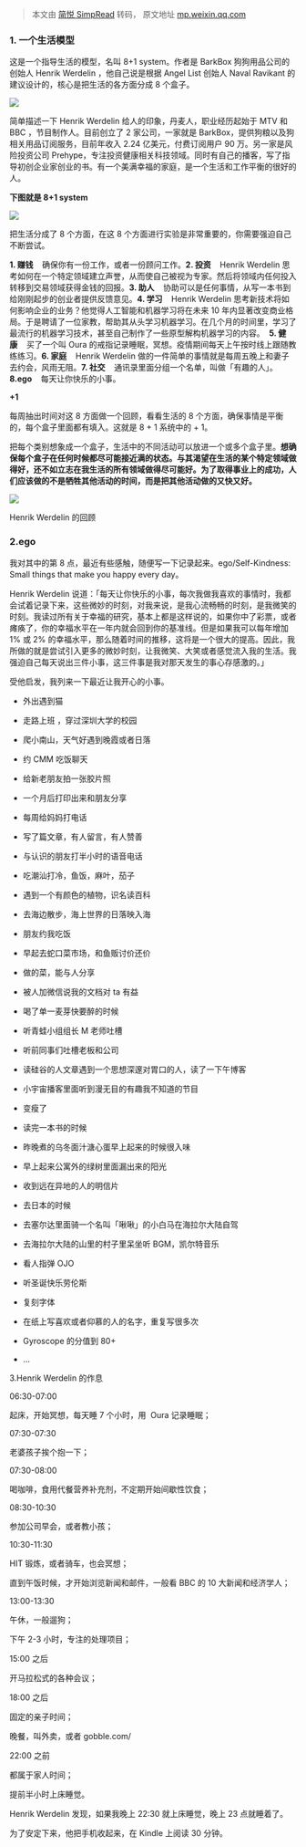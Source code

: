 > 本文由 [简悦 SimpRead](http://ksria.com/simpread/) 转码， 原文地址 [mp.weixin.qq.com](https://mp.weixin.qq.com/s?__biz=MzA4MjkwMDcyOQ==&mid=2647743675&idx=1&sn=aaa8da89877268d58d236cd5570c7c47&scene=21#wechat_redirect)

### 1. 一个生活模型

这是一个指导生活的模型，名叫 8+1 system。作者是 BarkBox 狗狗用品公司的创始人 Henrik Werdelin ，他自己说是根据 Angel List 创始人 Naval Ravikant 的建议设计的，核心是把生活的各方面分成 8 个盒子。  

![](https://mmbiz.qpic.cn/mmbiz_jpg/8qCNluNm86XXnaP3oo4ibDG90xJeyia48dPNicrWKKJZefW2z5Vr01B7c3tA55N9rWs7esa1Xbv9WWaiadwDYaERgQ/640?wx_fmt=jpeg)

简单描述一下 Henrik Werdelin 给人的印象，丹麦人，职业经历起始于 MTV 和 BBC ，节目制作人。目前创立了 2 家公司，一家就是 BarkBox，提供狗粮以及狗相关用品订阅服务，目前年收入 2.24 亿美元，付费订阅用户 90 万。另一家是风险投资公司 Prehype，专注投资健康相关科技领域。同时有自己的播客，写了指导初创企业家创业的书。有一个美满幸福的家庭，是一个生活和工作平衡的很好的人。

**下图就是 8+1 system**

![](https://mmbiz.qpic.cn/mmbiz_png/8qCNluNm86XXnaP3oo4ibDG90xJeyia48dShsibvmWZ3uz0RhZSqlGiaR8deNw7baVs6CBEyM56WLtpt0HCictM9Y9g/640?wx_fmt=png)

把生活分成了 8 个方面，在这 8 个方面进行实验是非常重要的，你需要强迫自己不断尝试。

**1. 赚钱**    确保你有一份工作，或者一份顾问工作。**2. 投资**    Henrik Werdelin 思考如何在一个特定领域建立声誉，从而使自己被视为专家。然后将领域内任何投入转移到交易领域获得金钱的回报。**3. 助人**    协助可以是任何事情，从写一本书到给刚刚起步的创业者提供反馈意见。**4. 学习**    Henrik Werdelin 思考新技术将如何影响企业的业务？他觉得人工智能和机器学习将在未来 10 年内显著改变商业格局。于是聘请了一位家教，帮助其从头学习机器学习。在几个月的时间里，学习了最流行的机器学习技术，甚至自己制作了一些原型解构机器学习的内容。  **5. 健康**    买了一个叫 Oura 的戒指记录睡眠，冥想。疫情期间每天上午按时线上跟随教练练习。**6. 家庭**    Henrik Werdelin 做的一件简单的事情就是每周五晚上和妻子去约会，风雨无阻。**7. 社交**    通讯录里面分组一个名单，叫做「有趣的人」。**8.ego**    每天让你快乐的小事。

**+1**  

每周抽出时间对这 8 方面做一个回顾，看看生活的 8 个方面，确保事情是平衡的，每个盒子里面都有填入。这就是 8 + 1 系统中的 + 1。 

把每个类别想象成一个盒子，生活中的不同活动可以放进一个或多个盒子里。**想确保每个盒子在任何时候都尽可能接近满的状态。与其渴望在生活的某个特定领域做得好，还不如立志在我生活的所有领域做得尽可能好。为了取得事业上的成功，人们应该做的不是牺牲其他活动的时间，而是把其他活动做的又快又好。**

![](https://mmbiz.qpic.cn/mmbiz_jpg/8qCNluNm86XXnaP3oo4ibDG90xJeyia48d3QnWTH93Roh057oYtAbeCeHoecwpD695Cmt3ZsLa7p62vJYJOwKODw/640?wx_fmt=jpeg)

Henrik Werdelin 的回顾

### 2.ego

我对其中的第 8 点，最近有些感触，随便写一下记录起来。ego/Self-Kindness: Small things that make you happy every day。

Henrik Werdelin 说道：「每天让你快乐的小事，每次我做我喜欢的事情时，我都会试着记录下来，这些微妙的时刻，对我来说，是我心流畅畅的时刻，是我微笑的时刻。我读过所有关于幸福的研究，基本上都是这样说的，如果你中了彩票，或者瘫痪了，你的幸福水平在一年内就会回到你的基准线。但是如果我可以每年增加 1% 或 2% 的幸福水平，那么随着时间的推移，这将是一个很大的提高。因此，我所做的就是尝试引入更多的微妙时刻，让我微笑、大笑或者感觉流入我的生活。我强迫自己每天说出三件小事，这三件事是我对那天发生的事心存感激的。」 

受他启发，我列来一下最近让我开心的小事。

*   外出遇到猫
    
*   走路上班 ，穿过深圳大学的校园
    
*   爬小南山，天气好遇到晚霞或者日落
    
*   约 CMM 吃饭聊天
    
*   给新老朋友拍一张胶片照
    
*   一个月后打印出来和朋友分享
    
*   每周给妈妈打电话
    
*   写了篇文章，有人留言，有人赞善
    
*   与认识的朋友打半小时的语音电话
    
*   吃潮汕打冷，鱼饭，麻叶，茄子
    
*   遇到一个有颜色的植物，识名读百科
    
*   去海边散步，海上世界的日落映入海
    
*   朋友约我吃饭
    
*   早起去蛇口菜市场，和鱼贩讨价还价
    
*   做的菜，能与人分享
    
*   被人加微信说我的文档对 ta 有益
    
*   喝了单一麦芽快要醉的时候
    
*   听青蛙小组组长 M 老师吐槽
    
*   听前同事们吐槽老板和公司
    
*   读硅谷的人文章遇到一个思想深邃对胃口的人，读了一下午博客
    
*   小宇宙播客里面听到漫无目的有趣我不知道的节目
    
*   变瘦了
    
*   读完一本书的时候
    
*   昨晚煮的乌冬面汁溏心蛋早上起来的时候很入味
    
*   早上起来公寓外的绿树里面漏出来的阳光
    
*   收到远在异地的人的明信片
    
*   去日本的时候
    
*   去塞尔达里面骑一个名叫「啾啾」的小白马在海拉尔大陆自驾
    
*   去海拉尔大陆的山里的村子里呆坐听 BGM，凯尔特音乐
    
*   看人指弹 OJO
    
*   听圣诞快乐劳伦斯
    
*   复刻字体
    
*   在纸上写喜欢或者仰慕的人的名字，重复写很多次
    
*   Gyroscope 的分值到 80+
    
*   ...
    

3.Henrik Werdelin 的作息

06:30-07:00  

起床，开始冥想，每天睡 7 个小时，用  Oura 记录睡眠；

07:30-07:30  

老婆孩子挨个抱一下；

07:30-08:00  

喝咖啡，食用代餐营养补充剂，不定期开始间歇性饮食；

08:30-10:30  

参加公司早会，或者教小孩；

10:30-11:30  

HIT 锻炼，或者骑车，也会冥想；

直到午饭时候，才开始浏览新闻和邮件，一般看 BBC 的 10 大新闻和经济学人；

13:00-13:30  

午休，一般遛狗；

下午 2-3 小时，专注的处理项目；  

15:00 之后

开马拉松式的各种会议；  

18:00 之后

固定的亲子时间；

晚餐，叫外卖，或者 gobble.com/

22:00 之前

都属于家人时间；

提前半小时上床睡觉。

Henrik Werdelin 发现，如果我晚上 22:30 就上床睡觉，晚上 23 点就睡着了。

为了安定下来，他把手机收起来，在 Kindle 上阅读 30 分钟。